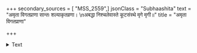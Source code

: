 +++
secondary_sources = [ "MSS_2559",]
jsonClass = "Subhaashita"
text = "अमृता विगतप्राणा सान्तः शल्याकृतव्रणा।  \nअबद्धा निश्चलेवास्ते कूटसंस्थे मृगे मृगी॥"
title = "अमृता विगतप्राणा"

+++

<details><summary>Text</summary>

अमृता विगतप्राणा सान्तः शल्याकृतव्रणा।  
अबद्धा निश्चलेवास्ते कूटसंस्थे मृगे मृगी॥
</details>
